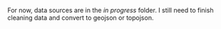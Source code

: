 For now, data sources are in the _in progress_ folder. I still need to finish cleaning data and convert to geojson or topojson.